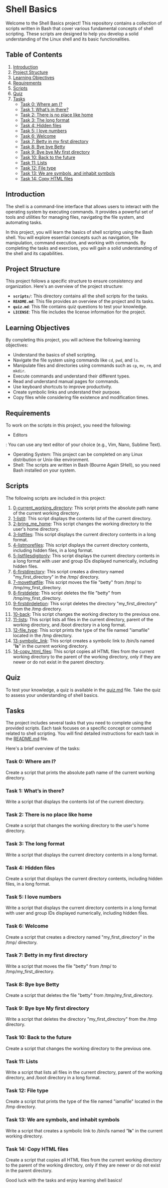 # Shell Basics

Welcome to the Shell Basics project! This repository contains a collection of scripts written in Bash that cover various fundamental concepts of shell scripting. These scripts are designed to help you develop a solid understanding of the Linux shell and its basic functionalities.

## Table of Contents

1. [Introduction](#introduction)
2. [Project Structure](#project-structure)
3. [Learning Objectives](#learning-objectives)
4. [Requirements](#requirements)
5. [Scripts](#scripts)
6. [Quiz](#quiz)
7. [Tasks](#tasks)
    - [Task 0: Where am I?](#task-0-where-am-i)
    - [Task 1: What’s in there?](#task-1-whats-in-there)
    - [Task 2: There is no place like home](#task-2-there-is-no-place-like-home)
    - [Task 3: The long format](#task-3-the-long-format)
    - [Task 4: Hidden files](#task-4-hidden-files)
    - [Task 5: I love numbers](#task-5-i-love-numbers)
    - [Task 6: Welcome](#task-6-welcome)
    - [Task 7: Betty in my first directory](#task-7-betty-in-my-first-directory)
    - [Task 8: Bye bye Betty](#task-8-bye-bye-betty)
    - [Task 9: Bye bye My first directory](#task-9-bye-bye-my-first-directory)
    - [Task 10: Back to the future](#task-10-back-to-the-future)
    - [Task 11: Lists](#task-11-lists)
    - [Task 12: File type](#task-12-file-type)
    - [Task 13: We are symbols, and inhabit symbols](#task-13-we-are-symbols-and-inhabit-symbols)
    - [Task 14: Copy HTML files](#task-14-copy-html-files)

## Introduction

The shell is a command-line interface that allows users to interact with the operating system by executing commands. It provides a powerful set of tools and utilities for managing files, navigating the file system, and automating tasks.

In this project, you will learn the basics of shell scripting using the Bash shell. You will explore essential concepts such as navigation, file manipulation, command execution, and working with commands. By completing the tasks and exercises, you will gain a solid understanding of the shell and its capabilities.

## Project Structure

This project follows a specific structure to ensure consistency and organization. Here's an overview of the project structure:

- **`scripts/`**: This directory contains all the shell scripts for the tasks.
- **`README.md`**: This file provides an overview of the project and its tasks.
- **`quiz.md`**: This file contains quiz questions to test your knowledge.
- **`LICENSE`**: This file includes the license information for the project.

## Learning Objectives

By completing this project, you will achieve the following learning objectives:

- Understand the basics of shell scripting.
- Navigate the file system using commands like `cd`, `pwd`, and `ls`.
- Manipulate files and directories using commands such as `cp`, `mv`, `rm`, and `mkdir`.
- Execute commands and understand their different types.
- Read and understand manual pages for commands.
- Use keyboard shortcuts to improve productivity.
- Create symbolic links and understand their purpose.
- Copy files while considering file existence and modification times.

## Requirements

To work on the scripts in this project, you need the following:

- Editors

: You can use any text editor of your choice (e.g., Vim, Nano, Sublime Text).
- Operating System: This project can be completed on any Linux distribution or Unix-like environment.
- Shell: The scripts are written in Bash (Bourne Again SHell), so you need Bash installed on your system.

## Scripts

The following scripts are included in this project:

1. [0-current_working_directory](scripts/0-current_working_directory): This script prints the absolute path name of the current working directory.
2. [1-listit](scripts/1-listit): This script displays the contents list of the current directory.
3. [2-bring_me_home](scripts/2-bring_me_home): This script changes the working directory to the user's home directory.
4. [3-listfiles](scripts/3-listfiles): This script displays the current directory contents in a long format.
5. [4-listmorefiles](scripts/4-listmorefiles): This script displays the current directory contents, including hidden files, in a long format.
6. [5-listfilesdigitonly](scripts/5-listfilesdigitonly): This script displays the current directory contents in a long format with user and group IDs displayed numerically, including hidden files.
7. [6-firstdirectory](scripts/6-firstdirectory): This script creates a directory named "my_first_directory" in the /tmp/ directory.
8. [7-movethatfile](scripts/7-movethatfile): This script moves the file "betty" from /tmp/ to /tmp/my_first_directory.
9. [8-firstdelete](scripts/8-firstdelete): This script deletes the file "betty" from /tmp/my_first_directory.
10. [9-firstdirdeletion](scripts/9-firstdirdeletion): This script deletes the directory "my_first_directory" from the /tmp directory.
11. [10-back](scripts/10-back): This script changes the working directory to the previous one.
12. [11-lists](scripts/11-lists): This script lists all files in the current directory, parent of the working directory, and /boot directory in a long format.
13. [12-file_type](scripts/12-file_type): This script prints the type of the file named "iamafile" located in the /tmp directory.
14. [13-symbolic_link](scripts/13-symbolic_link): This script creates a symbolic link to /bin/ls named "__ls__" in the current working directory.
15. [14-copy_html_files](scripts/14-copy_html_files): This script copies all HTML files from the current working directory to the parent of the working directory, only if they are newer or do not exist in the parent directory.

## Quiz

To test your knowledge, a quiz is available in the [quiz.md](quiz.md) file. Take the quiz to assess your understanding of shell basics.

## Tasks

The project includes several tasks that you need to complete using the provided scripts. Each task focuses on a specific concept or command related to shell scripting. You will find detailed instructions for each task in the [README.md](README.md) file.

Here's a brief overview of the tasks:

### Task 0: Where am I?

Create a script that prints the absolute path name of the current working directory.

### Task 1: What’s in there?

Write a script that displays the contents list of the current directory.

### Task 2: There is no place like home

Create a script that changes the working directory to the user's home directory.

### Task 3: The long format

Write a script that displays the current directory contents in a long format.

### Task 4: Hidden files



Create a script that displays the current directory contents, including hidden files, in a long format.

### Task 5: I love numbers

Write a script that displays the current directory contents in a long format with user and group IDs displayed numerically, including hidden files.

### Task 6: Welcome

Create a script that creates a directory named "my_first_directory" in the /tmp/ directory.

### Task 7: Betty in my first directory

Write a script that moves the file "betty" from /tmp/ to /tmp/my_first_directory.

### Task 8: Bye bye Betty

Create a script that deletes the file "betty" from /tmp/my_first_directory.

### Task 9: Bye bye My first directory

Write a script that deletes the directory "my_first_directory" from the /tmp directory.

### Task 10: Back to the future

Create a script that changes the working directory to the previous one.

### Task 11: Lists

Write a script that lists all files in the current directory, parent of the working directory, and /boot directory in a long format.

### Task 12: File type

Create a script that prints the type of the file named "iamafile" located in the /tmp directory.

### Task 13: We are symbols, and inhabit symbols

Write a script that creates a symbolic link to /bin/ls named "__ls__" in the current working directory.

### Task 14: Copy HTML files

Create a script that copies all HTML files from the current working directory to the parent of the working directory, only if they are newer or do not exist in the parent directory.

Good luck with the tasks and enjoy learning shell basics!
